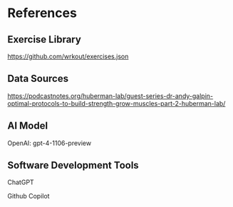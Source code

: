 # References

## Exercise Library
https://github.com/wrkout/exercises.json

## Data Sources
https://podcastnotes.org/huberman-lab/guest-series-dr-andy-galpin-optimal-protocols-to-build-strength-grow-muscles-part-2-huberman-lab/

## AI Model
OpenAI: gpt-4-1106-preview

## Software Development Tools
ChatGPT

Github Copilot
